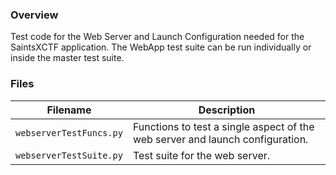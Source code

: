 ### Overview

Test code for the Web Server and Launch Configuration needed for the SaintsXCTF application.  The WebApp test suite can 
be run individually or inside the master test suite.

### Files

| Filename                  | Description                                                                             |
|---------------------------|-----------------------------------------------------------------------------------------|
| `webserverTestFuncs.py`   | Functions to test a single aspect of the web server and launch configuration.           |
| `webserverTestSuite.py`   | Test suite for the web server.                                                          |